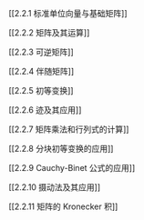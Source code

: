 [[2.2.1 标准单位向量与基础矩阵]]

[[2.2.2 矩阵及其运算]]

[[2.2.3 可逆矩阵]]

[[2.2.4 伴随矩阵]]

[[2.2.5 初等变换]]

[[2.2.6 迹及其应用]]

[[2.2.7 矩阵乘法和行列式的计算]]

[[2.2.8 分块初等变换的应用]]

[[2.2.9 Cauchy-Binet 公式的应用]]

[[2.2.10 摄动法及其应用]]

[[2.2.11 矩阵的 Kronecker 积]]